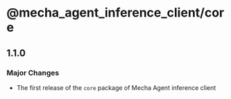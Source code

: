 # @mecha_agent_inference_client/core

## 1.1.0

### Major Changes

- The first release of the `core` package of Mecha Agent inference client
